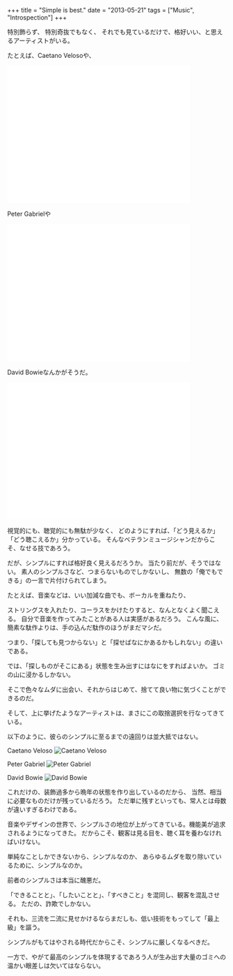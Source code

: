 +++
title = "Simple is best."
date = "2013-05-21"
tags = ["Music", "Introspection"]
+++

特別飾らず、
特別奇抜でもなく、
それでも見ているだけで、格好いい、と思えるアーティストがいる。

たとえば、Caetano Velosoや、

<iframe width="420" height="315" src="//www.youtube.com/embed/KH-dtHH6-tA" frameborder="0" allowfullscreen></iframe>

Peter Gabrielや

<iframe width="420" height="315" src="//www.youtube.com/embed/aO-TM9GA3Tg" frameborder="0" allowfullscreen></iframe>

David Bowieなんかがそうだ。

<iframe width="420" height="315" src="//www.youtube.com/embed/YYjBQKIOb-w" frameborder="0" allowfullscreen></iframe>

視覚的にも、聴覚的にも無駄が少なく、
どのようにすれば、「どう見えるか」「どう聴こえるか」分かっている。
そんなベテランミュージシャンだからこそ、なせる技であろう。

だが、シンプルにすれば格好良く見えるだろうか。
当たり前だが、そうではない。
素人のシンプルさなど、つまらないものでしかないし、
無数の「俺でもできる」の一言で片付けられてしまう。

たとえば、音楽などは、いい加減な曲でも、ボーカルを重ねたり、

ストリングスを入れたり、コーラスをかけたりすると、なんとなくよく聞こえる。
自分で音楽を作ってみたことがある人は実感があるだろう。
こんな風に、簡素な駄作よりは、手の込んだ駄作のほうがまだマシだ。

つまり、「探しても見つからない」と「探せばなにかあるかもしれない」の違いである。

では、「探しものがそこにある」状態を生み出すにはなにをすればよいか。
ゴミの山に浸かるしかない。

そこで色々なムダに出会い、それからはじめて、捨てて良い物に気づくことができるのだ。

そして、上に挙げたようなアーティストは、まさにこの取捨選択を行なってきている。

以下のように、彼らのシンプルに至るまでの遠回りは並大抵ではない。

Caetano Veloso
![Caetano Veloso][]

Peter Gabriel
![Peter Gabriel][]

David Bowie
![David Bowie][]

これだけの、装飾過多から晩年の状態を作り出しているのだから、
当然、相当に必要なものだけが残っているだろう。
ただ単に残すといっても、常人とは母数が違いすぎるわけである。

音楽やデザインの世界で、シンプルさの地位が上がってきている。機能美が追求されるようになってきた。
だからこそ、観客は見る目を、聴く耳を養わなければいけない。

単純なことしかできないから、シンプルなのか、
あらゆるムダを取り除いているために、シンプルなのか。

前者のシンプルさは本当に醜悪だ。

「できることと」、「したいことと」、「すべきこと」を混同し、観客を混乱させる。
ただの、詐欺でしかない。

それも、三流を二流に見せかけるならまだしも、低い技術をもってして「最上級」を謳う。

シンプルがもてはやされる時代だからこそ、シンプルに厳しくなるべきだ。

一方で、やがて最高のシンプルを体現するであろう人が生み出す大量のゴミへの温かい眼差しは欠いてはならない。

[Caetano Veloso]: /images/caetanoveloso.jpg
[Peter Gabriel]: /images/petergabriel.jpg
[David Bowie]: /images/davidbowie.jpg
